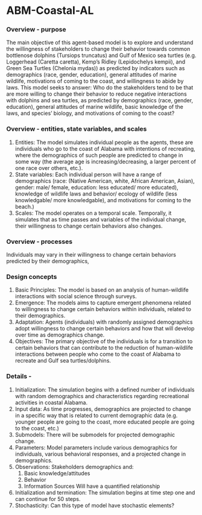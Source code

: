 # ABM-Coastal-AL

### Overview - purpose
The main objective of this agent-based model is to explore and understand the willingness of stakeholders to change their behavior towards common bottlenose dolphins (Tursiops truncatus) and Gulf of Mexico sea turtles (e.g. Loggerhead (Caretta caretta), Kemp’s Ridley (Lepidochelys kempii), and Green Sea Turtles (Chelonia mydas)) as predicted by indicators such as demographics (race, gender, education), general attitudes of marine wildlife, motivations of coming to the coast, and willingness to abide by laws.
This model seeks to answer:
Who do the stakeholders tend to be that are more willing to change their behavior to reduce negative interactions with dolphins and sea turtles, as predicted by demographics (race, gender, education), general attitudes of marine wildlife, basic knowledge of the laws, and species’ biology, and motivations of coming to the coast?

### Overview - entities, state variables, and scales
1. Entities: The model simulates individual people as the agents, these are individuals who go to the coast of Alabama with intentions of recreating, where the demographics of such people are predicted to change in some way (the average age is increasing/decreasing, a larger percent of one race over others, etc.). 
2. State variables: Each individual person will have a range of demographics (race: (Native American, white, African American, Asian), gender: male/ female, education: less educated/ more educated), knowledge of wildlife laws and behavior/ ecology of wildlife (less knowledgable/ more knowledgable), and motivations for coming to the beach.) 
3. Scales: The model operates on a temporal scale. Temporally, it simulates that as time passes and variables of the individual change, their willingness to change certain behaviors also changes.
### Overview - processes
Individuals may vary in their willingness to change certain behaviors predicted by their demographics, 
### Design concepts
1. Basic Principles: The model is based on an analysis of human-wildlife interactions with social science through surveys.
2. Emergence: The models aims to capture emergent phenomena related to willingness to change certain behaviors within individuals, related to their demographics. 
3. Adaptation: Agents (individuals) with randomly assigned demographics adopt willingness to change certain behaviors and how that will develop over time as demographics change.
4. Objectives: The primary objective of the individuals is for a transition to certain behaviors that can contribute to the reduction of human-wildlife interactions between people who come to the coast of Alabama to recreate and Gulf sea turtles/dolphins.
### Details - 
1. Initialization: The simulation begins with a defined number of individuals with random demographics and characteristics regarding recreational activities in coastal Alabama. 
2. Input data: As time progresses, demographics are projected to change in a specific way that is related to current demographic data (e.g. younger people are going to the coast, more educated people are going to the coast, etc.)
3. Submodels: There will be submodels for projected demographic change.
4. Parameters: Model parameters include various demographics for individuals, various behavioral responses, and a projected change in demographics.
5. Observations: Stakeholders demographics and: 
    1. Basic knowledge/attitudes
    2. Behavior
    3. Information Sources
Will have a quantified relationship
6. Initialization and termination: The simulation begins at time step one and can continue for 50 steps.
7. Stochasticity: Can this type of model have stochastic elements?
